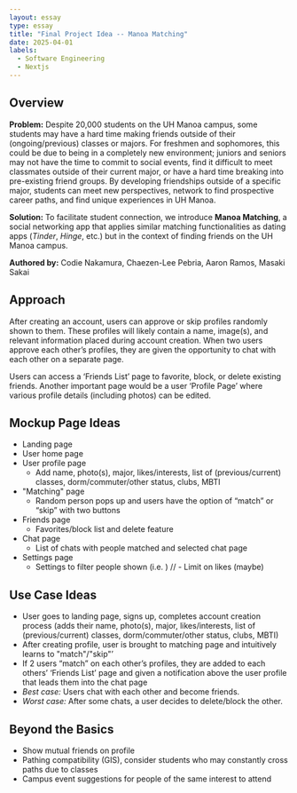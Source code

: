 ```yaml
---
layout: essay
type: essay
title: "Final Project Idea -- Manoa Matching"
date: 2025-04-01
labels:
  - Software Engineering
  - Nextjs
---
```


## Overview
**Problem:** Despite 20,000 students on the UH Manoa campus, some students may have a hard time making friends outside of their (ongoing/previous) classes or majors. For freshmen and sophomores, this could be due to being in a completely new environment; juniors and seniors may not have the time to commit to social events, find it difficult to meet classmates outside of their current major, or have a hard time breaking into pre-existing friend groups. By developing friendships outside of a specific major, students can meet new perspectives, network to find prospective career paths, and find unique experiences in UH Manoa.

**Solution:** To facilitate student connection, we introduce **Manoa Matching**, a social networking app that applies similar matching functionalities as dating apps (_Tinder_, _Hinge_, etc.) but in the context of finding friends on the UH Manoa campus. 

**Authored by:** Codie Nakamura, Chaezen-Lee Pebria, Aaron Ramos, Masaki Sakai

## Approach
After creating an account, users can approve or skip profiles randomly shown to them. These profiles will likely contain a name, image(s), and relevant information placed during account creation. When two users approve each other’s profiles, they are given the opportunity to chat with each other on a separate page. 

Users can access a ‘Friends List’ page to favorite, block, or delete existing friends. Another important page would be a user ‘Profile Page’ where various profile details (including photos) can be edited.

## Mockup Page Ideas
* Landing page
* User home page
* User profile page
  - Add name, photo(s), major, likes/interests, list of (previous/current) classes, dorm/commuter/other status, clubs, MBTI
* "Matching" page 
  - Random person pops up and users have the option of “match” or “skip” with two buttons
* Friends page
  - Favorites/block list and delete feature
* Chat page 
  - List of chats with people matched and selected chat page
* Settings page
  - Settings to filter people shown (i.e. )
// - Limit on likes (maybe)

## Use Case Ideas
* User goes to landing page, signs up, completes account creation process (adds their name, photo(s), major, likes/interests, list of (previous/current) classes, dorm/commuter/other status, clubs, MBTI)
* After creating profile, user is brought to matching page and intuitively learns to "match"/"skip"’
* If 2 users “match” on each other’s profiles, they are added to each others’ ‘Friends List’ page and  given a notification above the user profile  that leads them into the chat page
* _Best case:_ Users chat with each other and become friends.
* _Worst case:_ After some chats, a user decides to delete/block the other.

## Beyond the Basics
- Show mutual friends on profile
- Pathing compatibility (GIS), consider students who may constantly cross paths due to classes
- Campus event suggestions for people of the same interest to attend